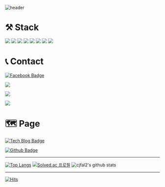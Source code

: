 ![header](https://capsule-render.vercel.app/api?type=waving&color=gradient&height=300&section=header&text=DongjunKim&fontSize=90)


# ⚒  Stack

<img src="https://img.shields.io/badge/Python-3776AB?style=for-the-badge&logo=Python&logoColor=red">
<img src="https://img.shields.io/badge/Notion-000000?style=for-the-badge&logo=Notion&logoColor=white">
<img src="https://img.shields.io/badge/Django-21360d?style=for-the-badge&logo=Django&logoColor=white">
<img src="https://img.shields.io/badge/SQLite-F0F8FF?style=for-the-badge&logo=SQLite&logoColor=#003B57">
<img src="https://img.shields.io/badge/HTML5-c2c6b3?style=for-the-badge&logo=HTML5&logoColor=red">
<img src="https://img.shields.io/badge/CSS-3776AB?style=for-the-badge&logo=CSS&logoColor=red">
<img src="https://img.shields.io/badge/BOOTSTRAP-3776AB?style=for-the-badge&logo=BOOTSTRAP&logoColor=red">
<img src="https://img.shields.io/badge/JavaScript-3776AB?style=for-the-badge&logo=JavaScript&logoColor=red">

# 📞 Contact
[![Facebook Badge](https://img.shields.io/badge/facebook-1877f2?style=flat-square&logo=facebook&logoColor=white&link=https://www.facebook.com/cjfal2)](https://www.facebook.com/cjfal2)

<a href="mailto:dongjun318@naver.com"><img src="https://img.shields.io/badge/Naver-03C75A?style=flat-square&logo=naver&logoColor=white"/></a>

<a href="mailto:dongjun9636@gmail.com"><img src="https://img.shields.io/badge/Gmail-EA4335?style=flat-square&logo=gmail&logoColor=white"/></a>

<a href="mailto:cjfal2@kakao.com"><img src="https://img.shields.io/badge/Kakao-FFCD00?style=flat-square&logo=Kakao&logoColor=black"/></a>



# 🗺 Page

[![Tech Blog Badge](http://img.shields.io/badge/-Tech%20blog-yellow?style=flat-square&logo=github&link=https://cjfal2.github.io/dj/)](https://cjfal2.github.io/dj/)

[![Github Badge](http://img.shields.io/badge/-Github-black?style=flat-square&logo=github&link=https://github.com/cjfal2)](https://github.com/cjfal2)



---
[![Top Langs](https://github-readme-stats.vercel.app/api/top-langs/?username=cjfal2)](https://github.com/anuraghazra/github-readme-stats) [![Solved.ac
프로필](http://mazassumnida.wtf/api/v2/generate_badge?boj=cjfal2)](https://solved.ac/cjfal2) ![cjfal2's github stats](https://github-readme-stats.vercel.app/api?username=cjfal2&show_icons=true)

---

[![Hits](https://hits.seeyoufarm.com/api/count/incr/badge.svg?url=https%3A%2F%2Fgithub.com%2Fcjfal2&count_bg=%23E2E300&title_bg=%23454545&icon=waze.svg&icon_color=%23FFFFFF&title=hits&edge_flat=false)](https://hits.seeyoufarm.com)


<!--
**cjfal2/cjfal2** is a ✨ _special_ ✨ repository because its `README.md` (this file) appears on your GitHub profile.

Here are some ideas to get you started:

- 🔭 I’m currently working on ...
- 🌱 I’m currently learning ...
- 👯 I’m looking to collaborate on ...
- 🤔 I’m looking for help with ...
- 💬 Ask me about ...
- 📫 How to reach me: ...
- 😄 Pronouns: ...
- ⚡ Fun fact: ...
-->
